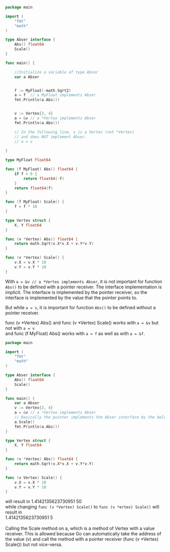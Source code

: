 ```go
package main

import (
	"fmt"
	"math"
)

type Abser interface {
	Abs() float64
    Scale()
}

func main() {

    //Initialize a variable of type Abser
	var a Abser


	f := MyFloat(-math.Sqrt2)
	a = f  // a MyFloat implements Abser
    fmt.Println(a.Abs())


	v := Vertex{3, 4}
	a = &v // a *Vertex implements Abser
    fmt.Println(a.Abs())

	// In the following line, v is a Vertex (not *Vertex)
	// and does NOT implement Abser.
	// a = v
    
}

type MyFloat float64

func (f MyFloat) Abs() float64 {
	if f < 0 {
		return float64(-f)
	}
	return float64(f)
}

func (f MyFloat) Scale() {
    f = f * 10
}

type Vertex struct {
	X, Y float64
}

func (v *Vertex) Abs() float64 {
	return math.Sqrt(v.X*v.X + v.Y*v.Y)
}

func (v *Vertex) Scale() {
	v.X = v.X * 10
    v.Y = v.Y * 10
}

```

With `a = &v // a *Vertex implements Abser`, it is not important for function `Abs()` to be defined with a pointer receiver. The interface implementation is implicit. The interface is implemented by the pointer receiver, so the interface is implemented by the value that the pointer points to.

But while `a = v`, it is important for function `Abs()` to be defined without a pointer receiver. 

func (v *Vertex) Abs() and func (v *Vertex) Scale() works with `a = &v` but not with `a = v` <br>
and func (f MyFloat) Abs() works with `a = f` as well as with `a = &f`.

```go
package main

import (
	"fmt"
	"math"
)

type Abser interface {
	Abs() float64
    Scale()
}

func main() {
	var a Abser
	v := Vertex{3, 4}
	a = &v // a *Vertex implements Abser
    // Basically the pointer implements the Abser interface by the below methods.
	a.Scale()
    fmt.Println(a.Abs()) 
}

type Vertex struct {
	X, Y float64
}

func (v *Vertex) Abs() float64 {
	return math.Sqrt(v.X*v.X + v.Y*v.Y)
}

func (v Vertex) Scale() {
	v.X = v.X * 10
    v.Y = v.Y * 10
}
``` 
will result in 
1.4142135623730951
50<br>
while changing `func (v *Vertex) Scale()` to `func (v *ertex) Scale()` will result in <br>
1.4142135623730951
5
<br><br>
Calling the Scale method on a, which is a method of Vertex with a value receiver. This is allowed because Go can automatically take the address of the value (v) and call the method with a pointer receiver (func (v *Vertex) Scale()) but not vice-versa.